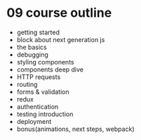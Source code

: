 # 09 course outline

- getting started
- block about next generation js
- the basics
- debugging
- styling components
- components deep dive
- HTTP requests
- routing
- forms & validation
- redux
- authentication
- testing introduction
- deployment
- bonus(animations, next steps, webpack)

